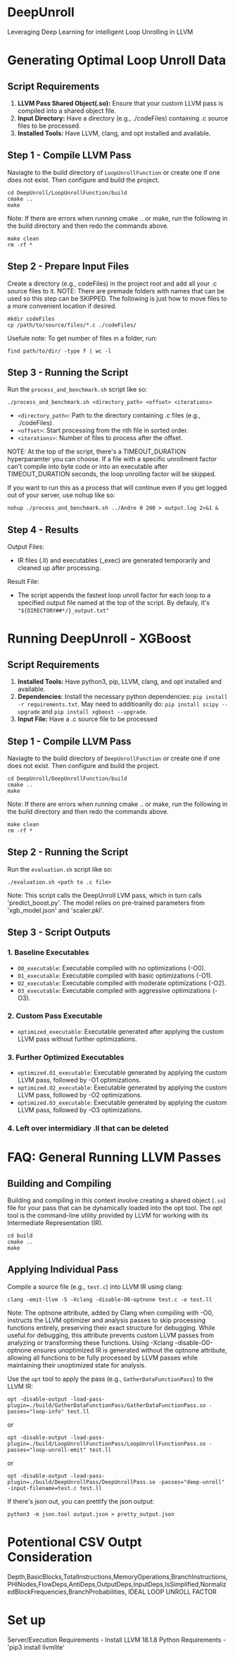 # DeepUnroll
Leveraging Deep Learning for intelligent Loop Unrolling in LLVM

# Generating Optimal Loop Unroll Data

## Script Requirements
1. **LLVM Pass Shared Object(.so):** Ensure that your custom LLVM pass is compiled into a shared object file.
2. **Input Directory:** Have a directory (e.g., ./codeFiles) containing .c source files to be processed.
3. **Installed Tools:** Have LLVM, clang, and opt installed and available.

## Step 1 - Compile LLVM Pass
Naviagte to the build directory of `LoopUnrollFunction` or create one if one does not exist. Then configure and build the project.
```
cd DeepUnroll/LoopUnrollFunction/build
cmake ..
make
```

Note: If there are errors when running cmake .. or make, run the following in the build directory and then redo the commands above.
```
make clean
rm -rf *
```
## Step 2 - Prepare Input Files
Create a directory (e.g., codeFiles) in the project root and add all your .c source files to it.
NOTE: There are premade folders with names that can be used so this step can be SKIPPED. The following is just how to move files to a more convenient location if desired.
```
mkdir codeFiles
cp /path/to/source/files/*.c ./codeFiles/
```

Usefule note: To get number of files in a folder, run:
```
find path/to/dir/ -type f | wc -l
```

## Step 3 - Running the Script
Run the `process_and_benchmark.sh` script like so:
```
./process_and_benchmark.sh <directory_path> <offset> <iterations>
```
- `<directory_path>`: Path to the directory containing .c files (e.g., ./codeFiles).
- `<offset>`: Start processing from the nth file in sorted order.
- `<iterations>`: Number of files to process after the offset.

NOTE: At the top of the script, there's a TIMEOUT_DURATION hyperparamter you can choose. If a file with a specific unrollment factor can't compile into byte code or into an executable after TIMEOUT_DURATION seconds, the loop unrolling factor will be skipped.

If you want to run this as a process that will continue even if you get logged out of your server, use nohup like so:
```
nohup ./process_and_benchmark.sh ../Andre 0 200 > output.log 2>&1 &
```

## Step 4 - Results
Output Files:
- IR files (.ll) and executables (_exec) are generated temporarily and cleaned up after processing.

Result File:
- The script appends the fastest loop unroll factor for each loop to a specified output file named at the top of the script. By defauly, it's `"${DIRECTORY##*/}_output.txt"`


# Running DeepUnroll - XGBoost

## Script Requirements
1. **Installed Tools:** Have python3, pip, LLVM, clang, and opt installed and available.
2. **Dependencies**: Install the necessary python dependencies: `pip install -r requirements.txt`. May need to additioanlly do: `pip install scipy --upgrade` and `pip install xgboost --upgrade`. 
3. **Input File:** Have a .c source file to be processed

## Step 1 - Compile LLVM Pass
Naviagte to the build directory of `DeepUnrollFunction` or create one if one does not exist. Then configure and build the project.
```
cd DeepUnroll/DeepUnrollFunction/build
cmake ..
make
```

Note: If there are errors when running cmake .. or make, run the following in the build directory and then redo the commands above.
```
make clean
rm -rf *
```

## Step 2 - Running the Script
Run the `evaluation.sh` script like so:
```
./evaluation.sh <path to .c file> 
```
Note: This script calls the DeepUnroll LVM pass, which in turn calls 'predict_boost.py'. The model relies on pre-trained parameters from 'xgb_model.json' and 'scaler.pkl'.

## Step 3 - Script Outputs

### 1. Baseline Executables
- `O0_executable`: Executable compiled with no optimizations (-O0).
- `O1_executable`: Executable compiled with basic optimizations (-O1).
- `O2_executable`: Executable compiled with moderate optimizations (-O2).
- `O3_executable`: Executable compiled with aggressive optimizations (-O3).
### 2. Custom Pass Executable
- `optimized_executable`: Executable generated after applying the custom LLVM pass without further optimizations.
### 3. Further Optimized Executables
- `optimized.O1_executable`: Executable generated by applying the custom LLVM pass, followed by -O1 optimizations.
- `optimized.O2_executable`: Executable generated by applying the custom LLVM pass, followed by -O2 optimizations.
- `optimized.O3_executable`: Executable generated by applying the custom LLVM pass, followed by -O3 optimizations.
### 4. Left over intermidiary .ll that can be deleted

# FAQ: General Running LLVM Passes

## Building and Compiling
Building and compiling in this context involve creating a shared object (`.so`) file for your pass that can be dynamically loaded into the opt tool. The opt tool is the command-line utility provided by LLVM for working with its Intermediate Representation (IR).

```
cd build 
cmake ..
make
```

## Applying Individual Pass

Compile a source file (e.g., `test.c`) into LLVM IR using clang:
```
clang -emit-llvm -S -Xclang -disable-O0-optnone test.c -o test.ll
```
Note: The optnone attribute, added by Clang when compiling with -O0, instructs the LLVM optimizer and analysis passes to skip processing functions entirely, preserving their exact structure for debugging. While useful for debugging, this attribute prevents custom LLVM passes from analyzing or transforming these functions. Using -Xclang -disable-O0-optnone ensures unoptimized IR is generated without the optnone attribute, allowing all functions to be fully processed by LLVM passes while maintaining their unoptimized state for analysis.


Use the `opt` tool to apply the pass (e.g., `GatherDataFunctionPass`) to the LLVM IR:
```
opt -disable-output -load-pass-plugin=./build/GatherDataFunctionPass/GatherDataFunctionPass.so -passes="loop-info" test.ll 
```
or
```
opt -disable-output -load-pass-plugin=./build/LoopUnrollFunctionPass/LoopUnrollFunctionPass.so -passes="loop-unroll-emit" test.ll
```
or
```
opt -disable-output -load-pass-plugin=./build/DeepUnrollPass/DeepUnrollPass.so -passes="deep-unroll" -input-filename=test.c test.ll
```

If there's json out, you can prettify the json output:
```
python3 -m json.tool output.json > pretty_output.json
```

# Potentional CSV Outpt Consideration
Depth,BasicBlocks,TotalInstructions,MemoryOperations,BranchInstructions,PHINodes,FlowDeps,AntiDeps,OutputDeps,InputDeps,IsSimplified,NormalizedBlockFrequencies,BranchProbabilities, IDEAL LOOP UNROLL FACTOR

# Set up
Server/Execution Requirements - Install LLVM 18.1.8
Python Requirements - 'pip3 install llvmlite'
